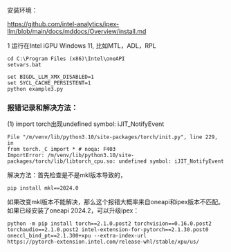 安装环境：

https://github.com/intel-analytics/ipex-llm/blob/main/docs/mddocs/Overview/install.md

1 运行在Intel iGPU Windows 11, 比如MTL，ADL，RPL
```
cd C:\Program Files (x86)\Intel\oneAPI
setvars.bat

set BIGDL_LLM_XMX_DISABLED=1
set SYCL_CACHE_PERSISTENT=1
python example3.py
```

### 报错记录和解决方法：
(1) import torch出现undefined symbol: iJIT_NotifyEvent
```
File "/m/venv/lib/python3.10/site-packages/torch/init.py", line 229, in
from torch._C import * # noqa: F403
ImportError: /m/venv/lib/python3.10/site-packages/torch/lib/libtorch_cpu.so: undefined symbol: iJIT_NotifyEvent
```
解决方法：首先检查是不是mkl版本导致的，
```
pip install mkl==2024.0
```
如果改变mkl版本不能解决，那么这个报错大概率来自oneapi和ipex版本不匹配。如果已经安装了oneapi 2024.2，可以升级ipex：
```
python -m pip install torch==2.1.0.post2 torchvision==0.16.0.post2 torchaudio==2.1.0.post2 intel-extension-for-pytorch==2.1.30.post0 oneccl_bind_pt==2.1.300+xpu --extra-index-url 
https://pytorch-extension.intel.com/release-whl/stable/xpu/us/
```
